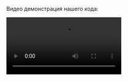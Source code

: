 Видео демонстрация нашего кода:

![Output sample](https://github.com/Vik0t/MGE-VK/edit/main/screen_recording.mp4)

